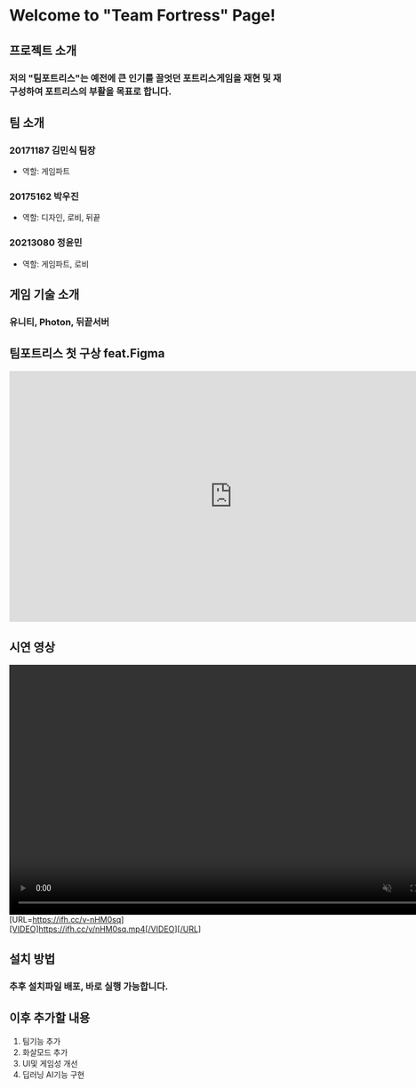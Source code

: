 # Welcome to "Team Fortress" Page!</h1>

## 프로젝트 소개
### 저의 "팀포트리스"는 예전에 큰 인기를 끌엇던 포트리스게임을 재현 및 재구성하여 포트리스의 부활을 목표로 합니다.


## 팀 소개
### 20171187 김민식 팀장
- 역할: 게임파트
### 20175162 박우진
- 역할: 디자인, 로비, 뒤끝
### 20213080 정윤민
- 역할: 게임파트, 로비


## 게임 기술 소개
### 유니티, Photon, 뒤끝서버


## 팀포트리스 첫 구상 feat.Figma
<iframe style="border: 1px solid rgba(0, 0, 0, 0.1);" width="800" height="450" src="https://www.figma.com/embed?embed_host=share&url=https%3A%2F%2Fwww.figma.com%2Ffile%2FVrGnKXI2fd1GEfBjVr7mW1%2FFortress-Project%3Ftype%3Ddesign%26node-id%3D0%253A1%26mode%3Ddesign%26t%3DhmpdF8Mk16HDTHaJ-1" allowfullscreen></iframe>


## 시연 영상
<a href='https://ifh.cc/v-nHM0sq' target='_blank'><video src='https://ifh.cc/v/nHM0sq.mp4' width="800" height="450" muted autoplay loop playsinline></a>
[URL=https://ifh.cc/v-nHM0sq][VIDEO]https://ifh.cc/v/nHM0sq.mp4[/VIDEO][/URL]


## 설치 방법
### 추후 설치파일 배포, 바로 실행 가능합니다.


## 이후 추가할 내용
1. 팀기능 추가
2. 화살모드 추가
3. UI및 게임성 개선
4. 딥러닝 AI기능 구현
